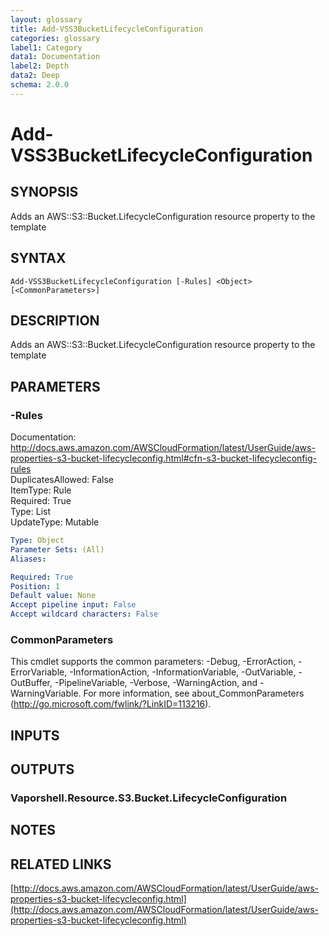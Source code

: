 ```yaml
---
layout: glossary
title: Add-VSS3BucketLifecycleConfiguration
categories: glossary
label1: Category
data1: Documentation
label2: Depth
data2: Deep
schema: 2.0.0
---
```


# Add-VSS3BucketLifecycleConfiguration

## SYNOPSIS
Adds an AWS::S3::Bucket.LifecycleConfiguration resource property to the template

## SYNTAX

```
Add-VSS3BucketLifecycleConfiguration [-Rules] <Object> [<CommonParameters>]
```

## DESCRIPTION
Adds an AWS::S3::Bucket.LifecycleConfiguration resource property to the template

## PARAMETERS

### -Rules
Documentation: http://docs.aws.amazon.com/AWSCloudFormation/latest/UserGuide/aws-properties-s3-bucket-lifecycleconfig.html#cfn-s3-bucket-lifecycleconfig-rules    
DuplicatesAllowed: False    
ItemType: Rule    
Required: True    
Type: List    
UpdateType: Mutable

```yaml
Type: Object
Parameter Sets: (All)
Aliases:

Required: True
Position: 1
Default value: None
Accept pipeline input: False
Accept wildcard characters: False
```

### CommonParameters
This cmdlet supports the common parameters: -Debug, -ErrorAction, -ErrorVariable, -InformationAction, -InformationVariable, -OutVariable, -OutBuffer, -PipelineVariable, -Verbose, -WarningAction, and -WarningVariable.
For more information, see about_CommonParameters (http://go.microsoft.com/fwlink/?LinkID=113216).

## INPUTS

## OUTPUTS

### Vaporshell.Resource.S3.Bucket.LifecycleConfiguration

## NOTES

## RELATED LINKS

[http://docs.aws.amazon.com/AWSCloudFormation/latest/UserGuide/aws-properties-s3-bucket-lifecycleconfig.html](http://docs.aws.amazon.com/AWSCloudFormation/latest/UserGuide/aws-properties-s3-bucket-lifecycleconfig.html)

